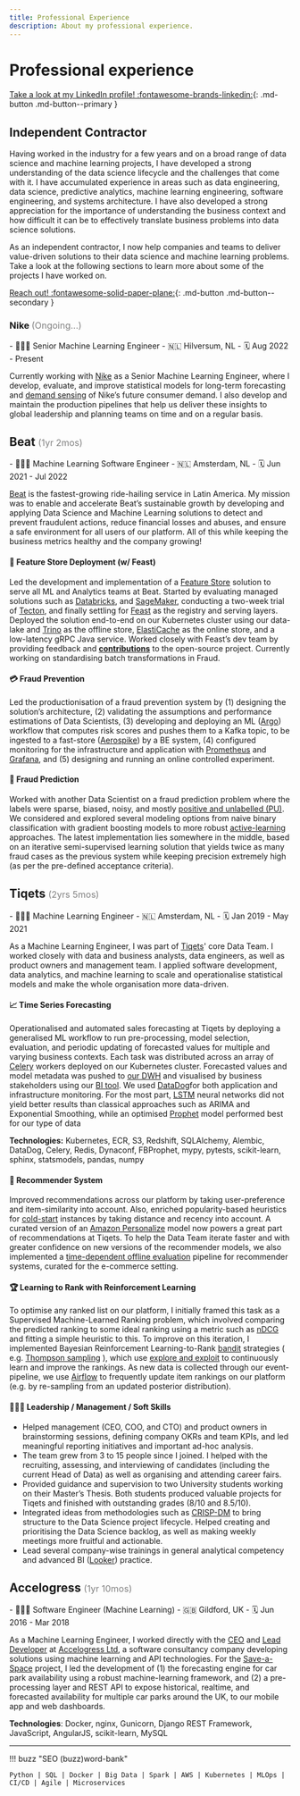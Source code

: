 ```yaml
---
title: Professional Experience
description: About my professional experience.
---
```


# Professional experience

[Take a look at my LinkedIn profile! :fontawesome-brands-linkedin:](https://www.linkedin.com/in/tpvasconcelos/){: .md-button .md-button--primary }


## Independent Contractor

Having worked in the industry for a few years and on a broad range of data science and machine learning 
projects, I have developed a strong understanding of the data science lifecycle and the challenges that
come with it. I have accumulated experience in areas such as data engineering, data science, predictive
analytics, machine learning engineering, software engineering, and systems architecture. I have also
developed a strong appreciation for the importance of understanding the business context and how difficult
it can be to effectively translate business problems into data science solutions.

As an independent contractor, I now help companies and teams to deliver value-driven solutions to their
data science and machine learning problems. Take a look at the following sections to learn more about
some of the projects I have worked on.

[Reach out! :fontawesome-solid-paper-plane:](mailto:hello@tpvasconcelos.com){: .md-button .md-button--secondary }

### Nike <span style="color: gray; font-size: 16px; font-weight: normal;">(Ongoing...)</span>

<div class="grid cards grid-professional-experience" markdown>
- 👨🏽‍🏭 Senior Machine Learning Engineer
- 🇳🇱 Hilversum, NL
- 🗓️ Aug 2022 - Present
</div>

Currently working with [Nike](https://www.nike.com/) as a Senior Machine Learning Engineer, where I develop, 
evaluate, and improve statistical models for long-term forecasting 
and [demand sensing](https://en.wikipedia.org/wiki/Demand_sensing) of Nike’s future consumer demand. I also
develop and maintain the production pipelines that help us deliver these insights to global leadership and
planning teams on time and on a regular basis.

## Beat <span style="color: gray; font-size: 16px; font-weight: normal;">(1yr 2mos)</span>

<div class="grid cards grid-professional-experience" markdown>
- 👨🏽‍🏭 Machine Learning Software Engineer
- 🇳🇱 Amsterdam, NL
- 🗓️ Jun 2021 - Jul 2022
</div>

[Beat](http://thebeat.co/) is the fastest-growing ride-hailing service in Latin America. My mission was to
enable and accelerate Beat’s sustainable growth by developing and applying Data Science and Machine Learning
solutions to detect and prevent fraudulent actions, reduce financial losses and abuses, and ensure a safe
environment for all users of our platform. All of this while keeping the business metrics healthy and the
company growing!

#### 🔧 Feature Store Deployment (w/ Feast)

Led the development and implementation of
a [Feature Store](https://www.tecton.ai/blog/what-is-a-feature-store/) solution to serve all ML and Analytics
teams at Beat. Started by evaluating managed solutions such
as [Databricks](https://docs.databricks.com/applications/machine-learning/feature-store/index.html),
and [SageMaker](https://aws.amazon.com/sagemaker/feature-store/), conducting a two-week trial
of [Tecton](https://www.tecton.ai/), and finally settling for [Feast](https://feast.dev/) as the registry and
serving layers. Deployed the solution end-to-end on our Kubernetes cluster using our data-lake
and [Trino](https://trino.io/) as the offline store, [ElastiCache](https://aws.amazon.com/elasticache/redis/)
as the online store, and a low-latency gRPC Java service. Worked closely with Feast’s dev team by providing
feedback and [**contributions**](https://github.com/feast-dev/feast/issues?q=mentions:tpvasconcelos) to the
open-source project. Currently working on standardising batch transformations in Fraud.

#### 💳 Fraud Prevention

Led the productionisation of a fraud prevention system by (1) designing the solution’s architecture, (2)
validating the assumptions and performance estimations of Data Scientists, (3) developing and deploying an
ML ([Argo](https://argoproj.github.io/workflows/)) workflow that computes risk scores and pushes them to a
Kafka topic, to be ingested to a fast-store ([Aerospike](https://aerospike.com/)) by a BE system, (4)
configured monitoring for the infrastructure and application with [Prometheus](https://prometheus.io/)
and [Grafana](https://grafana.com/), and (5) designing and running an online controlled experiment.

#### 🚖 Fraud Prediction

Worked with another Data Scientist on a fraud prediction problem where the labels were sparse, biased,
noisy, and
mostly [positive and unlabelled (PU)](https://link.springer.com/article/10.1007/s10994-020-05877-5). We
considered and explored several modeling options from naive binary classification with gradient boosting
models to more robust [active-learning](https://en.wikipedia.org/wiki/Active_learning_(machine_learning))
approaches. The latest implementation lies somewhere in the middle, based on an iterative semi-supervised
learning solution that yields twice as many fraud cases as the previous system while keeping precision
extremely high (as per the pre-defined acceptance criteria).

## Tiqets <span style="color: gray; font-size: 16px; font-weight: normal;">(2yrs 5mos)</span>

<div class="grid cards grid-professional-experience" markdown>
- 👨🏽‍🏭 Machine Learning Engineer
- 🇳🇱 Amsterdam, NL
- 🗓️ Jan 2019 - May 2021
</div>

As a Machine Learning Engineer, I was part of [Tiqets](https://www.tiqets.com/en/)' core Data Team. I worked
closely with data and business analysts, data engineers, as well as product owners and management team. I
applied software development, data analytics, and machine learning to scale and operationalise statistical
models and make the whole organisation more data-driven.

#### 📈 Time Series Forecasting

Operationalised and automated sales forecasting at Tiqets by deploying a generalised ML workflow to run
pre-processing, model selection, evaluation, and periodic updating of forecasted values for multiple and
varying business contexts. Each task was distributed across an array
of [Celery](https://github.com/celery/celery) workers deployed on our Kubernetes cluster. Forecasted values
and model metadata was pushed to [our DWH](https://aws.amazon.com/redshift/) and visualised by business
stakeholders using our [BI tool](https://looker.com/). We used [DataDog](https://www.datadoghq.com/)for both
application and infrastructure monitoring. For the most
part, [LSTM](https://en.wikipedia.org/wiki/Long_short-term_memory) neural networks did not yield better
results than classical approaches such as ARIMA and Exponential Smoothing, while an
optimised [Prophet](https://facebook.github.io/prophet/) model performed best for our type of data

**Technologies:** Kubernetes, ECR, S3, Redshift, SQLAlchemy, Alembic, DataDog, Celery, Redis, Dynaconf,
FBProphet, mypy, pytests, scikit-learn, sphinx, statsmodels, pandas, numpy

#### 🎥 Recommender System

Improved recommendations across our platform by taking user-preference and item-similarity into account.
Also, enriched popularity-based heuristics for [cold-start](https://recsyswiki.com/wiki/Cold-start_problem)
instances by taking distance and recency into account. A curated version of
an [Amazon Personalize](https://aws.amazon.com/personalize/) model now powers a great part of recommendations
at Tiqets. To help the Data Team iterate faster and with greater confidence on new versions of the recommender
models, we also implemented
a [time-dependent offline evaluation](http://adrem.uantwerpen.be/bibrem/pubs/OfflineEvalJeunen2018.pdf)
pipeline for recommender systems, curated for the e-commerce setting.

#### 🏆 Learning to Rank with Reinforcement Learning

To optimise any ranked list on our platform, I initially framed this task as a Supervised Machine-Learned
Ranking problem, which involved comparing the predicted ranking to some ideal ranking using a metric such
as [nDCG](https://en.wikipedia.org/wiki/Discounted_cumulative_gain#Normalized_DCG) and fitting a simple
heuristic to this. To improve on this iteration, I implemented Bayesian Reinforcement
Learning-to-Rank [bandit](https://en.wikipedia.org/wiki/Multi-armed_bandit) strategies (
e.g. [Thompson sampling](https://en.wikipedia.org/wiki/Thompson_sampling) ), which
use [explore and exploit](https://conceptually.org/concepts/explore-or-exploit) to continuously learn and
improve the rankings. As new data is collected through our event-pipeline, we
use [Airflow](https://airflow.apache.org/) to frequently update item rankings on our platform (e.g. by
re-sampling from an updated posterior distribution).

#### 👨🏽‍💼 Leadership / Management / Soft Skills

- Helped management (CEO, COO, and CTO) and product owners in brainstorming sessions, defining company OKRs
  and team KPIs, and led meaningful reporting initiatives and important ad-hoc analysis.
- The team grew from 3 to 15 people since I joined. I helped with the recruiting, assessing, and interviewing
  of candidates (including the current Head of Data) as well as organising and attending career fairs.
- Provided guidance and supervision to two University students working on their Master’s Thesis. Both
  students produced valuable projects for Tiqets and finished with outstanding grades (8/10 and 8.5/10).
- Integrated ideas from methodologies such
  as [CRISP-DM](https://en.wikipedia.org/wiki/Cross-industry_standard_process_for_data_mining) to bring
  structure to the Data Science project lifecycle. Helped creating and prioritising the Data Science backlog,
  as well as making weekly meetings more fruitful and actionable.
- Lead several company-wise trainings in general analytical competency and advanced
  BI ([Looker](https://looker.com/)) practice.

## Accelogress <span style="color: gray; font-size: 16px; font-weight: normal;">(1yr 10mos)</span>

<div class="grid cards grid-professional-experience" markdown>
- 👨🏽‍🏭 Software Engineer (Machine Learning)
- 🇬🇧 Gildford, UK
- 🗓️ Jun 2016 - Mar 2018
</div>

As a Machine Learning Engineer, I worked directly with the [CEO](https://www.linkedin.com/in/ralfkernchen)
and [Lead Developer](https://www.linkedin.com/in/mtalhaf) at [Accelogress Ltd](https://www.accelogress.com), a
software consultancy company developing solutions using machine learning and API technologies. For
the [Save-a-Space](https://save-a-space.com) project, I led the development of (1) the forecasting engine for
car park availability using a robust machine-learning framework, and (2) a pre-processing layer and REST API
to expose historical, realtime, and forecasted availability for multiple car parks around the UK, to our
mobile app and web dashboards.

**Technologies**: Docker, nginx, Gunicorn, Django REST Framework, JavaScript, AngularJS, scikit-learn, MySQL

---

!!! buzz "SEO (buzz)word-bank"

    Python | SQL | Docker | Big Data | Spark | AWS | Kubernetes | MLOps | CI/CD | Agile | Microservices
